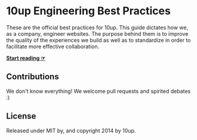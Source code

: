 # 10up Engineering Best Practices

These are the official best practices for 10up. This guide dictates how we, as a company, engineer websites. The purpose behind them is to improve the quality of the experiences we build as well as to standardize in order to facilitate more effective collaboration.


**[Start reading ☞](https://10up.github.io/Engineering-Best-Practices)**

## Contributions

We don't know everything! We welcome pull requests and spirited debates :)

## License

Released under MIT by, and copyright 2014 by 10up.
